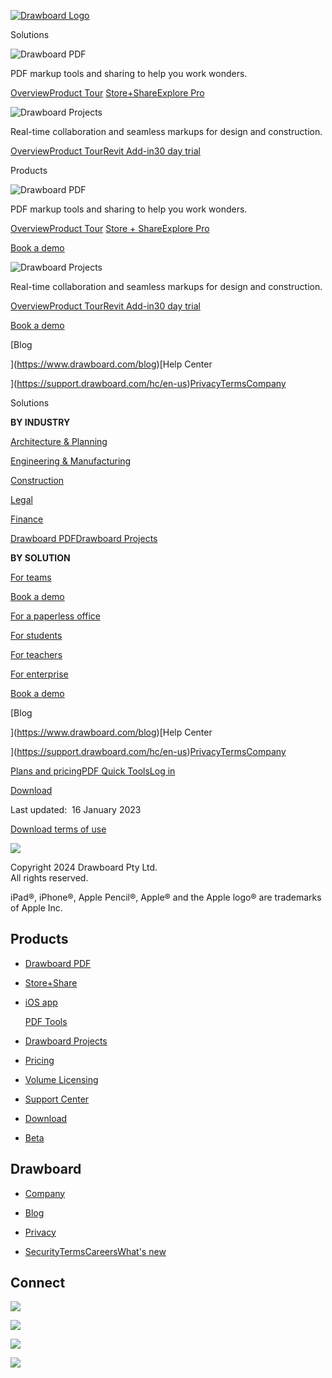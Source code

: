 [![Drawboard Logo](https://cdn.prod.website-files.com/5fc973fe72246928752172c7/607cb1217fe8e54fe08a5315_Drawboard-Logo.svg)](https://www.drawboard.com/)

Solutions

![Drawboard PDF](https://cdn.prod.website-files.com/5fc973fe72246928752172c7/607cb1b9875a626a912a299a_DrawboardPDF-Logo.svg)

PDF markup tools and sharing to help you work wonders.

[Overview](https://www.drawboard.com/pdf/pdf)[Product Tour](https://www.drawboard.com/pdf/tour) [Store+Share](https://www.drawboard.com/pdf/store-share)[Explore Pro](https://www.drawboard.com/pdf/pro)

![Drawboard Projects
](https://cdn.prod.website-files.com/5fc973fe72246928752172c7/607cb1f99948771964dd75c9_DrawboardProjects-Logo.svg)

Real-time collaboration and seamless markups for design and construction.

[Overview](https://www.drawboard.com/projects)[Product Tour](https://www.drawboard.com/projects/product-tour)[Revit Add-in](https://www.drawboard.com/projects/revit)[30 day trial](https://www.drawboard.com/projects/trial)

Products

![Drawboard PDF](https://cdn.prod.website-files.com/5fc973fe72246928752172c7/607cb1b9875a626a912a299a_DrawboardPDF-Logo.svg)

PDF markup tools and sharing to help you work wonders.

[Overview](https://www.drawboard.com/pdf/pdf)[Product Tour](https://www.drawboard.com/pdf/product-tour) [Store + Share](https://www.drawboard.com/pdf/store-share)[Explore Pro](https://www.drawboard.com/pdf/pro)

[Book a demo](https://www.drawboard.com/pdf/demo)

![Drawboard Projects
](https://cdn.prod.website-files.com/5fc973fe72246928752172c7/607cb1f99948771964dd75c9_DrawboardProjects-Logo.svg)

Real-time collaboration and seamless markups for design and construction.

[Overview](https://www.drawboard.com/projects)[Product Tour](https://www.drawboard.com/projects/product-tour)[Revit Add-in](https://www.drawboard.com/projects/revit)[30 day trial](https://projects.drawboard.com/register)

[Book a demo](https://www.drawboard.com/projects/demo)

[Blog  
  
‍](https://www.drawboard.com/blog)[Help Center  
  
‍](https://support.drawboard.com/hc/en-us)[Privacy](https://www.drawboard.com/privacy)[Terms](https://www.drawboard.com/terms)[Company](https://www.drawboard.com/company)

Solutions

**BY INDUSTRY**

[Architecture & Planning](https://www.drawboard.com/solutions/architecture-planning)

[Engineering & Manufacturing](https://www.drawboard.com/solutions/engineering-manufacturing)

[Construction](https://www.drawboard.com/solutions/construction)

[Legal](https://www.drawboard.com/solutions/legal)

[Finance](https://www.drawboard.com/solutions/finance)

[Drawboard PDF](https://www.drawboard.com/pdf/pdf)[Drawboard Projects](https://www.drawboard.com/projects)

**BY SOLUTION**

[For teams](https://www.drawboard.com/solutions/teams)

[Book a demo](https://www.drawboard.com/pdf/demo)

[For a paperless office](https://www.drawboard.com/solutions/for-a-paperless-office)

[For students](https://www.drawboard.com/solutions/for-students)

[For teachers](https://www.drawboard.com/solutions/teachers)

[For enterprise](https://www.drawboard.com/solutions/enterprise)

[Book a demo](https://www.drawboard.com/pdf/demo)

[Blog  
  
‍](https://www.drawboard.com/blog)[Help Center  
  
‍](https://support.drawboard.com/hc/en-us)[Privacy](https://www.drawboard.com/privacy)[Terms](https://www.drawboard.com/terms)[Company](https://www.drawboard.com/company)

[Plans and pricing](https://www.drawboard.com/pricing)[PDF Quick Tools](https://www.drawboard.com/pdf/quick-tools)[Log in](https://app.drawboard.com/)

[Download](https://www.drawboard.com/download)

Last updated:  16 January 2023

[Download terms of use](https://cdn.prod.website-files.com/5fc973fe72246928752172c7/640568dd9b36842d6c2fa7ab_16012023%20Drawboard-Terms%20of%20Use%20.docx.pdf)

[![](https://cdn.prod.website-files.com/5fc973fe72246928752172c7/608f3f89b64d68fea58d54c8_Drawboard%20logo.svg)](https://www.drawboard.com/)

Copyright 2024 Drawboard Pty Ltd.  
All rights reserved.

iPad®, iPhone®, Apple Pencil®, Apple® and the Apple logo® are trademarks of Apple Inc.  

Products
--------

* [Drawboard PDF](https://www.drawboard.com/pdf/pdf)
* [Store+Share](https://www.drawboard.com/pdf/store-share)
* [iOS app](https://www.drawboard.com/pdf/ios)
    
    [PDF Tools](https://www.drawboard.com/pdf/quick-tools)
    
* [Drawboard Projects](https://www.drawboard.com/projects)
* [Pricing](https://www.drawboard.com/pricing)
* [Volume Licensing](https://www.drawboard.com/licensing)
* [Support Center](https://support.drawboard.com/)
* [Download](https://www.drawboard.com/download)

* [Beta](https://www.drawboard.com/early-access)

Drawboard
---------

* [Company](https://www.drawboard.com/company)
* [Blog](https://www.drawboard.com/blog)

* [Privacy](https://www.drawboard.com/privacy)
* [Security](https://www.drawboard.com/approach-to-security)[Terms](https://www.drawboard.com/terms)[Careers](https://www.drawboard.com/careers)[What's new](https://www.drawboard.com/pdf/whats-new)

Connect
-------

[![](https://cdn.prod.website-files.com/5fc973fe72246928752172c7/608f4fd23543ac94101cda79_Twitter.svg)](https://twitter.com/drawboard)

[![](https://cdn.prod.website-files.com/5fc973fe72246928752172c7/608f4fd75b4bfa1ce7249a5d_LinkedIn.svg)](https://www.linkedin.com/company/drawboard)

[![](https://cdn.prod.website-files.com/5fc973fe72246928752172c7/608f4fec701a0ab783c74dd3_Instagram.svg)](https://www.instagram.com/drawboardsoftware/)

[![](https://cdn.prod.website-files.com/5fc973fe72246928752172c7/608f4fe7486962d33f794a28_Facebook.svg)](https://www.facebook.com/drawboardpdf/)